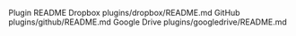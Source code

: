 Plugin	README
Dropbox	plugins/dropbox/README.md
GitHub	plugins/github/README.md
Google Drive	plugins/googledrive/README.md
